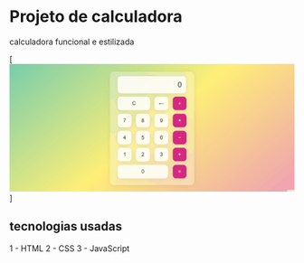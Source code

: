 # Projeto de calculadora

calculadora funcional e estilizada

[<img src="./src/imagem/calculator.gif">]

## tecnologias usadas

1 - HTML
2 - CSS
3 - JavaScript